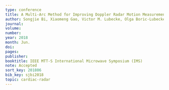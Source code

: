 ```yaml
---
type: conference
title: A Multi-Arc Method for Improving Doppler Radar Motion Measurement Accuracy
author: Songjie Bi, Xiaomeng Gao, Victor M. Lubecke, Olga Boric-Lubecke, Dennis Matthews, Xiaoguang “Leo” Liu
journal:
volume:
number:
year: 2018
month: Jun.
doi:
pages:
publisher:
booktitle: IEEE MTT-S International Microwave Symposium (IMS)
note: Accepted
sort_key: 201806
bib_key: sjbi2018
topic: cardiac-radar
---
```

